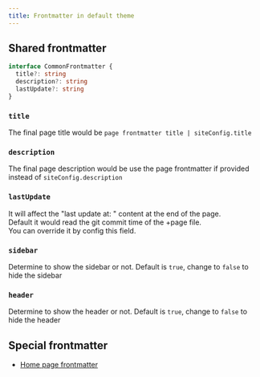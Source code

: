 ```yaml
---
title: Frontmatter in default theme
---
```


## Shared frontmatter

```ts
interface CommonFrontmatter {
  title?: string
  description?: string
  lastUpdate?: string
}
```

### `title`
The final page title would be `page frontmatter title | siteConfig.title`  

### `description`
The final page description would be use the page frontmatter if provided instead of `siteConfig.description`
  
###  `lastUpdate` 

It will affect the "last update at: " content at the end of the page.  
Default it would read the git commit time of the +page file.    
You can override it by config this field.  

### `sidebar`

Determine to show the sidebar or not. Default is `true`, change to `false` to hide the sidebar

### `header`

Determine to show the header or not. Default is `true`, change to `false` to hide the header

## Special frontmatter

* [Home page frontmatter](/guide/default-theme/home-page/#Frontmatter)